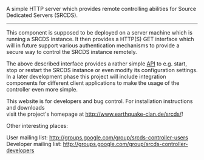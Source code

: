 A simple HTTP server which provides remote controlling abilities for Source Dedicated Servers (SRCDS).

---

This component is supposed to be deployed on a server machine which is running a SRCDS instance. It then provides a HTTP(S) GET interface which will in future support various authentication mechanisms to provide a secure way to control the SRCDS instance remotely.

The above described interface provides a rather simple [API](http://code.google.com/p/srcds-controller/wiki/HttpGetApi) to e.g. start, stop or restart the SRCDS instance or even modify its configuration settings. In a later development phase this project will include integration components for different client applications to make the usage of the controller even more simple.

This website is for developers and bug control. For installation instructions and downloads<br />
visit the project's homepage at http://www.earthquake-clan.de/srcds/!


Other interesting places:


User mailing list: http://groups.google.com/group/srcds-controller-users<br />
Developer mailing list: http://groups.google.com/group/srcds-controller-developers